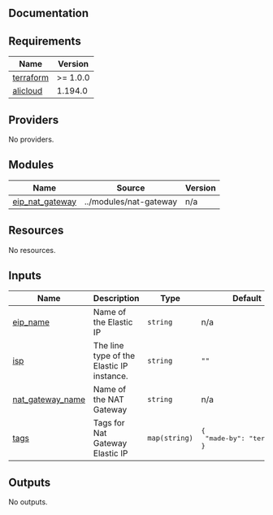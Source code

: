 ## Documentation

<!-- BEGINNING OF PRE-COMMIT-TERRAFORM DOCS HOOK -->
## Requirements

| Name | Version |
|------|---------|
| <a name="requirement_terraform"></a> [terraform](#requirement\_terraform) | >= 1.0.0 |
| <a name="requirement_alicloud"></a> [alicloud](#requirement\_alicloud) | 1.194.0 |

## Providers

No providers.

## Modules

| Name | Source | Version |
|------|--------|---------|
| <a name="module_eip_nat_gateway"></a> [eip\_nat\_gateway](#module\_eip\_nat\_gateway) | ../modules/nat-gateway | n/a |

## Resources

No resources.

## Inputs

| Name | Description | Type | Default | Required |
|------|-------------|------|---------|:--------:|
| <a name="input_eip_name"></a> [eip\_name](#input\_eip\_name) | Name of the Elastic IP | `string` | n/a | yes |
| <a name="input_isp"></a> [isp](#input\_isp) | The line type of the Elastic IP instance. | `string` | `""` | no |
| <a name="input_nat_gateway_name"></a> [nat\_gateway\_name](#input\_nat\_gateway\_name) | Name of the NAT Gateway | `string` | n/a | yes |
| <a name="input_tags"></a> [tags](#input\_tags) | Tags for Nat Gateway Elastic IP | `map(string)` | <pre>{<br>  "made-by": "terraform"<br>}</pre> | no |

## Outputs

No outputs.
<!-- END OF PRE-COMMIT-TERRAFORM DOCS HOOK -->
